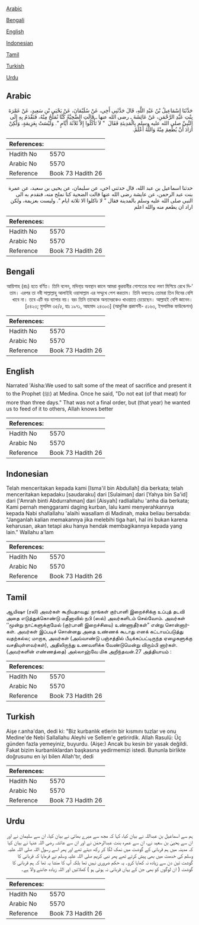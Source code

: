 [Arabic](#arabic)

[Bengali](#bengali)

[English](#english)

[Indonesian](#indonesian)

[Tamil](#tamil)

[Turkish](#turkish)

[Urdu](#urdu)

## Arabic


<div dir="rtl" lang="ar" style={{fontSize:'larger',backgroundColor:'#f8f9fa',padding:20}}>
حَدَّثَنَا إِسْمَاعِيلُ بْنُ عَبْدِ اللَّهِ، قَالَ حَدَّثَنِي أَخِي، عَنْ سُلَيْمَانَ، عَنْ يَحْيَى بْنِ سَعِيدٍ، عَنْ عَمْرَةَ بِنْتِ عَبْدِ الرَّحْمَنِ، عَنْ عَائِشَةَ ـ رضى الله عنها ـ قَالَتِ الضَّحِيَّةُ كُنَّا نُمَلِّحُ مِنْهُ، فَنَقْدَمُ بِهِ إِلَى النَّبِيِّ صلى الله عليه وسلم بِالْمَدِينَةِ فَقَالَ ‏ "‏ لاَ تَأْكُلُوا إِلاَّ ثَلاَثَةَ أَيَّامٍ ‏"‏‏.‏ وَلَيْسَتْ بِعَزِيمَةٍ، وَلَكِنْ أَرَادَ أَنْ يُطْعِمَ مِنْهُ وَاللَّهُ أَعْلَمُ‏.‏
</div>
<div style={{backgroundColor:'#f8f9fa',padding:20, marginBottom: 10}}><table> <thead> <tr> <th>References:</th> <th></th> </tr> </thead> <tbody><tr><td>Hadith No</td><td>5570</td></tr><tr><td>Arabic No</td><td>5570</td></tr><tr><td>Reference</td><td>Book 73 Hadith 26</td></tr></tbody></table></div>


<div dir="rtl" lang="ar" style={{fontSize:'larger',backgroundColor:'#f8f9fa',padding:20}}>
حدثنا اسماعيل بن عبد الله، قال حدثني اخي، عن سليمان، عن يحيى بن سعيد، عن عمرة بنت عبد الرحمن، عن عايشة رضى الله عنها قالت الضحية كنا نملح منه، فنقدم به الى النبي صلى الله عليه وسلم بالمدينة فقال " لا تاكلوا الا ثلاثة ايام ". وليست بعزيمة، ولكن اراد ان يطعم منه والله اعلم
</div>
<div style={{backgroundColor:'#f8f9fa',padding:20, marginBottom: 10}}><table> <thead> <tr> <th>References:</th> <th></th> </tr> </thead> <tbody><tr><td>Hadith No</td><td>5570</td></tr><tr><td>Arabic No</td><td>5570</td></tr><tr><td>Reference</td><td>Book 73 Hadith 26</td></tr></tbody></table></div>

## Bengali


<div dir="rtl" lang="bn" style={{fontSize:'larger',backgroundColor:'#f8f9fa',padding:20}}>
‘আয়িশাহ (রাঃ) হতে বর্ণিত। তিনি বলেন, মদিনা্য় অবস্থান কালে আমরা কুরবানীর গোশতের মধ্যে লবণ মিশিয়ে রেখে দিতাম। এরপর তা নবী সাল্লাল্লাহু আলাইহি ওয়াসাল্লাম এর সম্মুখে পেশ করতাম। তিনি বলতেনঃ তোমরা তিন দিনের বেশি খাবে না। তবে এটি বড় ব্যাপার নয়। বরং তিনি তাত্থেকে অন্যদেরকেও খাওয়াতে চেয়েছেন। আল্লাহই বেশি জানেন। [৫৪২৩; মুসলিম ৩৫/৫, হাঃ ১৯৭১, আহমাদ ২৪৩০৩] (আধুনিক প্রকাশনী- ৫১৬৩, ইসলামিক ফাউন্ডেশন)
</div>
<div style={{backgroundColor:'#f8f9fa',padding:20, marginBottom: 10}}><table> <thead> <tr> <th>References:</th> <th></th> </tr> </thead> <tbody><tr><td>Hadith No</td><td>5570</td></tr><tr><td>Arabic No</td><td>5570</td></tr><tr><td>Reference</td><td>Book 73 Hadith 26</td></tr></tbody></table></div>

## English


<div dir="ltr" lang="en" style={{fontSize:'larger',backgroundColor:'#f8f9fa',padding:20}}>
Narrated 'Aisha:We used to salt some of the meat of sacrifice and present it to the Prophet (ﷺ) at Medina. Once he said, "Do not eat (of that meat) for more than three days." That was not a final order, but (that year) he wanted us to feed of it to others, Allah knows better
</div>
<div style={{backgroundColor:'#f8f9fa',padding:20, marginBottom: 10}}><table> <thead> <tr> <th>References:</th> <th></th> </tr> </thead> <tbody><tr><td>Hadith No</td><td>5570</td></tr><tr><td>Arabic No</td><td>5570</td></tr><tr><td>Reference</td><td>Book 73 Hadith 26</td></tr></tbody></table></div>

## Indonesian


<div dir="ltr" lang="id" style={{fontSize:'larger',backgroundColor:'#f8f9fa',padding:20}}>
Telah menceritakan kepada kami [Isma'il bin Abdullah] dia berkata; telah menceritakan kepadaku [saudaraku] dari [Sulaiman] dari [Yahya bin Sa'id] dari ['Amrah binti Abdurrahman] dari [Aisyah] radliallahu 'anha dia berkata; Kami pernah menggarami daging kurban, lalu kami menyerahkannya kepada Nabi shallallahu 'alaihi wasallam di Madinah, maka beliau bersabda: "Janganlah kalian memakannya jika melebihi tiga hari, hal ini bukan karena keharusan, akan tetapi aku hanya hendak membagikannya kepada yang lain." Wallahu a'lam
</div>
<div style={{backgroundColor:'#f8f9fa',padding:20, marginBottom: 10}}><table> <thead> <tr> <th>References:</th> <th></th> </tr> </thead> <tbody><tr><td>Hadith No</td><td>5570</td></tr><tr><td>Arabic No</td><td>5570</td></tr><tr><td>Reference</td><td>Book 73 Hadith 26</td></tr></tbody></table></div>

## Tamil


<div dir="ltr" lang="ta" style={{fontSize:'larger',backgroundColor:'#f8f9fa',padding:20}}>
ஆயிஷா (ரலி) அவர்கள் கூறியதாவது: நாங்கள் குர்பானி இறைச்சிக்கு உப்புத் தடவி அதை எடுத்துக்கொண்டு மதீனாவில் நபி (ஸல்) அவர்களிடம் செல்வோம். அவர்கள் ‘‘மூன்று நாட்களுக்குமேல் (குர்பானி இறைச்சியை) உண்ணாதீர்கள்” என்று சொன்னார்கள். அவர்கள் இப்படிச் சொன்னது அதை உண்ணக் கூடாது எனக் கட்டாயப்படுத்து வதற்கல்ல; மாறாக, அவர்கள் (அவ்வாண்டு பஞ்சத்தில் பீடிக்கப்பட்டிருந்த ஏழைகளுக்கு வசதியுள்ளவர்கள்), அதிலிருந்து உணவளிக்க வேண்டுமென்று விரும்பி னார்கள். (அவர்களின் எண்ணத்தை) அல்லாஹ்வே மிக அறிந்தவன்.27 அத்தியாயம் :
</div>
<div style={{backgroundColor:'#f8f9fa',padding:20, marginBottom: 10}}><table> <thead> <tr> <th>References:</th> <th></th> </tr> </thead> <tbody><tr><td>Hadith No</td><td>5570</td></tr><tr><td>Arabic No</td><td>5570</td></tr><tr><td>Reference</td><td>Book 73 Hadith 26</td></tr></tbody></table></div>

## Turkish


<div dir="ltr" lang="tr" style={{fontSize:'larger',backgroundColor:'#f8f9fa',padding:20}}>
Aişe r.anha'dan, dedi ki: "Biz kurbanlık etlerin bir kısmını tuzlar ve onu Medine'de Nebi Sallallahu Aleyhi ve Sellem'e getirirdik. Allah Rasulü: Üç günden fazla yemeyiniz, buyurdu. (Aişe:) Ancak bu kesin bir yasak değildi. Fakat bizim kurbanlıklardan başkasına yedirmemizi istedi. Bununla birlikte doğrusunu en iyi bilen Allah'tır, dedi
</div>
<div style={{backgroundColor:'#f8f9fa',padding:20, marginBottom: 10}}><table> <thead> <tr> <th>References:</th> <th></th> </tr> </thead> <tbody><tr><td>Hadith No</td><td>5570</td></tr><tr><td>Arabic No</td><td>5570</td></tr><tr><td>Reference</td><td>Book 73 Hadith 26</td></tr></tbody></table></div>

## Urdu


<div dir="rtl" lang="ur" style={{fontSize:'larger',backgroundColor:'#f8f9fa',padding:20}}>
ہم سے اسماعیل بن عبداللہ نے بیان کیا، کہا کہ مجھ سے میرے بھائی نے بیان کیا، ان سے سلیمان نے اور ان سے یحییٰ بن سعید نے، ان سے عمرہ بنت عبدالرحمٰن نے اور ان سے عائشہ رضی اللہ عنہا نے بیان کیا کہ مدینہ میں ہم قربانی کے گوشت میں نمک لگا کر رکھ دیتے تھے اور پھر اسے رسول اللہ صلی اللہ علیہ وسلم کی خدمت میں بھی پیش کرتے تھے پھر نبی کریم صلی اللہ علیہ وسلم نے فرمایا کہ قربانی کا گوشت تین دن سے زیادہ نہ کھایا کرو۔ یہ حکم ضروری نہیں تھا بلکہ آپ کا منشا یہ تھا کہ ہم قربانی کا گوشت ( ان لوگوں کو بھی جن کے یہاں قربانی نہ ہوئی ہو ) کھلائیں اور اللہ زیادہ جاننے والا ہے۔
</div>
<div style={{backgroundColor:'#f8f9fa',padding:20, marginBottom: 10}}><table> <thead> <tr> <th>References:</th> <th></th> </tr> </thead> <tbody><tr><td>Hadith No</td><td>5570</td></tr><tr><td>Arabic No</td><td>5570</td></tr><tr><td>Reference</td><td>Book 73 Hadith 26</td></tr></tbody></table></div>